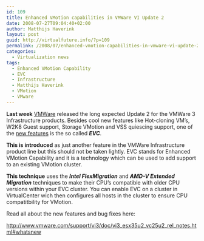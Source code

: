 ```yaml
---
id: 109
title: Enhanced VMotion capabilities in VMWare VI Update 2
date: 2008-07-27T09:04:40+02:00
author: Matthijs Haverink
layout: post
guid: http://virtualfuture.info/?p=109
permalink: /2008/07/enhanced-vmotion-capabilities-in-vmware-vi-update-2/
categories:
  - Virtualization news
tags:
  - Enhanced VMotion Capability
  - EVC
  - Infrastructure
  - Matthijs Haverink
  - VMotion
  - VMware
---
```

**Last week** <a href="http://www.vmware.com" target="_blank">VMWare</a> released the long expected Update 2 for the VMWare 3 Infrastructure products. Besides cool new features like Hot-cloning VM&#8217;s, W2K8 Guest support, Storage VMotion and VSS quiescing support, one of the <a href="http://www.vmware.com/support/vi3/doc/vi3_esx35u2_vc25u2_rel_notes.html#whatsnew" target="_blank">new features</a> is the so called **_EVC_**.

**This is introduced** as just another feature in the VMWare Infrastructure product line but this should not be taken lightly. EVC stands for Enhanced VMotion Capability and it is a technology which <!--more-->can be used to add support to an existing VMotion cluster.

**This technique** uses the **_Intel FlexMigration_** and **_AMD-V Extended Migration_** techniques to make their CPU&#8217;s compatible with older CPU versions within your EVC cluster. You can enable EVC on a cluster in VirtualCenter wich then configures all hosts in the cluster to ensure CPU compatitbility for VMotion.

Read all about the new features and bug fixes here:

<a href="http://www.vmware.com/support/vi3/doc/vi3_esx35u2_vc25u2_rel_notes.html#whatsnew" target="_blank">http://www.vmware.com/support/vi3/doc/vi3_esx35u2_vc25u2_rel_notes.html#whatsnew</a>